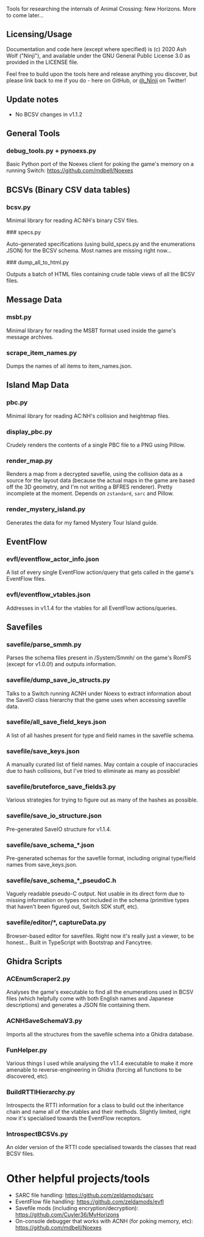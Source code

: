 Tools for researching the internals of Animal Crossing: New Horizons. More to come later...

## Licensing/Usage

Documentation and code here (except where specified) is (c) 2020 Ash Wolf ("Ninji"), and available under the GNU General Public License 3.0 as provided in the LICENSE file.

Feel free to build upon the tools here and release anything you discover, but please link back to me if you do - here on GitHub, or [@_Ninji](https://twitter.com/_Ninji) on Twitter!

## Update notes

- No BCSV changes in v1.1.2

## General Tools

### debug\_tools.py + pynoexs.py

Basic Python port of the Noexes client for poking the game's memory on a running Switch: https://github.com/mdbell/Noexes

## BCSVs (Binary CSV data tables)

### bcsv.py

Minimal library for reading AC:NH's binary CSV files.

### specs.py

Auto-generated specifications (using build\_specs.py and the enumerations JSON) for the BCSV schema. Most names are missing right now...

### dump\_all\_to\_html.py

Outputs a batch of HTML files containing crude table views of all the BCSV files.

## Message Data

### msbt.py

Minimal library for reading the MSBT format used inside the game's message archives.

### scrape\_item\_names.py

Dumps the names of all items to item\_names.json.

## Island Map Data

### pbc.py

Minimal library for reading AC:NH's collision and heightmap files.

### display\_pbc.py

Crudely renders the contents of a single PBC file to a PNG using Pillow.

### render\_map.py

Renders a map from a decrypted savefile, using the collision data as a source for the layout data (because the actual maps in the game are based off the 3D geometry, and I'm not writing a BFRES renderer). Pretty incomplete at the moment. Depends on `zstandard`, `sarc` and Pillow.

### render\_mystery\_island.py

Generates the data for my famed Mystery Tour Island guide.

## EventFlow

### evfl/eventflow\_actor\_info.json

A list of every single EventFlow action/query that gets called in the game's EventFlow files.

### evfl/eventflow\_vtables.json

Addresses in v1.1.4 for the vtables for all EventFlow actions/queries.

## Savefiles

### savefile/parse\_smmh.py

Parses the schema files present in /System/Smmh/ on the game's RomFS (except for v1.0.0!) and outputs information.

### savefile/dump\_save\_io\_structs.py

Talks to a Switch running ACNH under Noexs to extract information about the SaveIO class hierarchy that the game uses when accessing savefile data.

### savefile/all\_save\_field\_keys.json

A list of all hashes present for type and field names in the savefile schema.

### savefile/save\_keys.json

A manually curated list of field names. May contain a couple of inaccuracies due to hash collisions, but I've tried to eliminate as many as possible!

### savefile/bruteforce\_save\_fields3.py

Various strategies for trying to figure out as many of the hashes as possible.

### savefile/save\_io\_structure.json

Pre-generated SaveIO structure for v1.1.4.

### savefile/save\_schema\_*.json

Pre-generated schemas for the savefile format, including original type/field names from save\_keys.json.

### savefile/save\_schema\_*\_pseudoC.h

Vaguely readable pseudo-C output. Not usable in its direct form due to missing information on types not included in the schema (primitive types that haven't been figured out, Switch SDK stuff, etc).

### savefile/editor/*, captureData.py

Browser-based editor for savefiles. Right now it's really just a viewer, to be honest... Built in TypeScript with Bootstrap and Fancytree.

## Ghidra Scripts

### ACEnumScraper2.py

Analyses the game's executable to find all the enumerations used in BCSV files (which helpfully come with both English names and Japanese descriptions) and generates a JSON file containing them.

### ACNHSaveSchemaV3.py

Imports all the structures from the savefile schema into a Ghidra database.

### FunHelper.py

Various things I used while analysing the v1.1.4 executable to make it more amenable to reverse-engineering in Ghidra (forcing all functions to be discovered, etc).

### BuildRTTIHierarchy.py

Introspects the RTTI information for a class to build out the inheritance chain and name all of the vtables and their methods. Slightly limited, right now it's specialised towards the EventFlow receptors.

### IntrospectBCSVs.py

An older version of the RTTI code specialised towards the classes that read BCSV files.

# Other helpful projects/tools

- SARC file handling: https://github.com/zeldamods/sarc
- EventFlow file handling: https://github.com/zeldamods/evfl
- Savefile mods (including encryption/decryption): https://github.com/Cuyler36/MyHorizons
- On-console debugger that works with ACNH (for poking memory, etc): https://github.com/mdbell/Noexes

